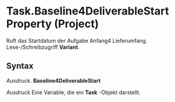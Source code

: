 
# Task.Baseline4DeliverableStart Property (Project)

Ruft das Startdatum der Aufgabe Anfang4 Lieferumfang. Lese-/Schreibzugriff  **Variant**.


## Syntax

 _Ausdruck_. **Baseline4DeliverableStart**

 _Ausdruck_ Eine Variable, die ein **Task** -Objekt darstellt.

